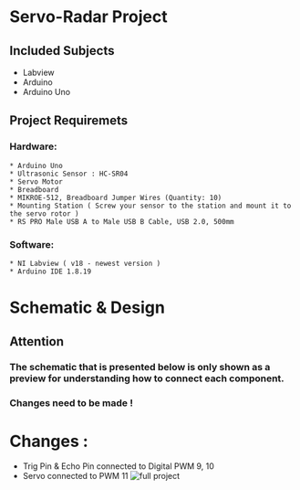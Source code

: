 # Servo-Radar Project

## Included Subjects
* Labview 
* Arduino 
* Arduino Uno 

## Project Requiremets
### Hardware:
    * Arduino Uno 
    * Ultrasonic Sensor : HC-SR04
    * Servo Motor
    * Breadboard
    * MIKROE-512, Breadboard Jumper Wires (Quantity: 10)
    * Mounting Station ( Screw your sensor to the station and mount it to the servo rotor )
    * RS PRO Male USB A to Male USB B Cable, USB 2.0, 500mm
### Software:
    * NI Labview ( v18 - newest version )
    * Arduino IDE 1.8.19
 
 
# Schematic & Design
## Attention
### The schematic that is presented below is only shown as a preview for understanding how to connect each component.
### Changes need to be made !
# Changes :
   * Trig Pin & Echo Pin connected to Digital PWM 9, 10 
   * Servo connected to PWM 11
![full project](https://user-images.githubusercontent.com/64271483/177999092-b9a6554a-86fb-4f16-bfab-47d07d20e3b4.png)
